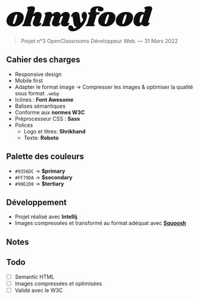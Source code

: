 ![Ohmyfood logo](src/assets/img/ohmyfood.svg)

> Projet n°3 OpenClassrooms Développeur Web. — 31 Mars 2022

## Cahier des charges

- Responsive design
- Mobile first
- Adapter le format image → Compresser les images & optimiser la qualité sous format `.webp`
- Icônes : **Font Awesome** 
- Balises sémantiques
- Conforme aux **normes W3C**
- Préprocesseur CSS : **Sass**
- Polices
  - Logo et titres: **Shrikhand**
  - Texte: **Roboto**

## Palette des couleurs

- `#9356DC` → **$primary**
- `#FF79DA` → **$secondary**
- `#99E2D0` → **$tertiary**

## Développement

- Projet réalisé avec **Intellij**. 
- Images compressées et transformé au format adéquat avec **[Squoosh](https://squoosh.app/)**

## Notes

## Todo 

- [ ] Semantic HTML
- [ ] Images compressées et optimisées
- [ ] Validé avec le W3C
